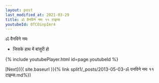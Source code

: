 ```yaml
---
layout: post
last_modified_at: 2021-03-29
title: ॐ वैनविने नमः ११ टाइम्स
youtubeId: 0TCOinpImr4
---
```

 
 
 ॐ वैनविने नमः  
 
 -  जिसके हाथ में बांसुरी हो 
 
  
 
  
 
 
 
 
 
 


{% include youtubePlayer.html id=page.youtubeId %}
 
[Next]({{ site.baseurl }}{% link  split1/_posts/2013-05-03-ॐ पनविने नमः ११ टाइम्स.md%})
 
